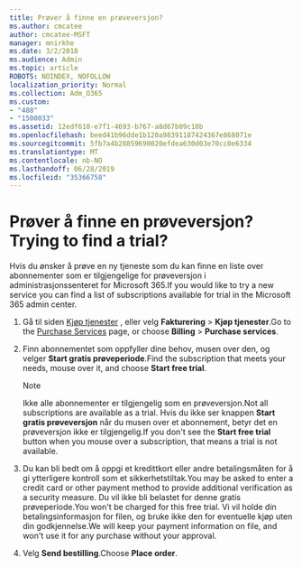 ```yaml
---
title: Prøver å finne en prøveversjon?
ms.author: cmcatee
author: cmcatee-MSFT
manager: mnirkhe
ms.date: 3/2/2018
ms.audience: Admin
ms.topic: article
ROBOTS: NOINDEX, NOFOLLOW
localization_priority: Normal
ms.collection: Adm_O365
ms.custom:
- "488"
- "1500033"
ms.assetid: 12edf610-e7f1-4693-b767-a8d67b09c10b
ms.openlocfilehash: beed41b96dde1b120a98391187424367e868071e
ms.sourcegitcommit: 5fb7a4b28859690020efdea630d03e70cc0e6334
ms.translationtype: MT
ms.contentlocale: nb-NO
ms.lasthandoff: 06/28/2019
ms.locfileid: "35366758"
---
```

# <a name="trying-to-find-a-trial"></a><span data-ttu-id="19325-102">Prøver å finne en prøveversjon?</span><span class="sxs-lookup"><span data-stu-id="19325-102">Trying to find a trial?</span></span>

<span data-ttu-id="19325-103">Hvis du ønsker å prøve en ny tjeneste som du kan finne en liste over abonnementer som er tilgjengelige for prøveversjon i administrasjonssenteret for Microsoft 365.</span><span class="sxs-lookup"><span data-stu-id="19325-103">If you would like to try a new service you can find a list of subscriptions available for trial in the Microsoft 365 admin center.</span></span>
  
1. <span data-ttu-id="19325-104">Gå til siden [Kjøp tjenester](https://go.microsoft.com/fwlink/p/?linkid=868433) , eller velg **Fakturering** \> **Kjøp tjenester**.</span><span class="sxs-lookup"><span data-stu-id="19325-104">Go to the [Purchase Services](https://go.microsoft.com/fwlink/p/?linkid=868433) page, or choose **Billing** \> **Purchase services**.</span></span>

2. <span data-ttu-id="19325-105">Finn abonnementet som oppfyller dine behov, musen over den, og velger **Start gratis prøveperiode**.</span><span class="sxs-lookup"><span data-stu-id="19325-105">Find the subscription that meets your needs, mouse over it, and choose **Start free trial**.</span></span>

    > [!NOTE]
    > <span data-ttu-id="19325-106">Ikke alle abonnementer er tilgjengelig som en prøveversjon.</span><span class="sxs-lookup"><span data-stu-id="19325-106">Not all subscriptions are available as a trial.</span></span> <span data-ttu-id="19325-107">Hvis du ikke ser knappen **Start gratis prøveversjon** når du musen over et abonnement, betyr det en prøveversjon ikke er tilgjengelig.</span><span class="sxs-lookup"><span data-stu-id="19325-107">If you don't see the **Start free trial** button when you mouse over a subscription, that means a trial is not available.</span></span>
  
3. <span data-ttu-id="19325-108">Du kan bli bedt om å oppgi et kredittkort eller andre betalingsmåten for å gi ytterligere kontroll som et sikkerhetstiltak.</span><span class="sxs-lookup"><span data-stu-id="19325-108">You may be asked to enter a credit card or other payment method to provide additional verification as a security measure.</span></span> <span data-ttu-id="19325-109">Du vil ikke bli belastet for denne gratis prøveperiode.</span><span class="sxs-lookup"><span data-stu-id="19325-109">You won't be charged for this free trial.</span></span> <span data-ttu-id="19325-110">Vi vil holde din betalingsinformasjon for filen, og bruke ikke den for eventuelle kjøp uten din godkjennelse.</span><span class="sxs-lookup"><span data-stu-id="19325-110">We will keep your payment information on file, and won't use it for any purchase without your approval.</span></span>

4. <span data-ttu-id="19325-111">Velg **Send bestilling**.</span><span class="sxs-lookup"><span data-stu-id="19325-111">Choose **Place order**.</span></span>
